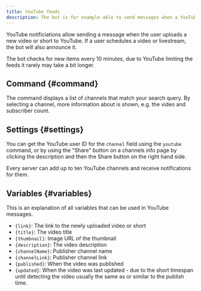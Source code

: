 ```yaml
---
title: YouTube feeds
description: The bot is for example able to send messages when a YouTube channel uploads a new video or short.
---
```


YouTube notificiations allow sending a message when the user uploads a new video or short to YouTube.
If a user schedules a video or livestream, the bot will also announce it.

The bot checks for new items every 10 minutes, due to YouTube limiting the feeds it rarely may take a bit longer.

## Command {#command}

<Command slash="youtube channel:Channel name" message="youtube <Channel name>"></Command>

The command displays a list of channels that match your search query.
By selecting a channel, more information about is shown, e.g. the video and subscriber count.

## Settings {#settings}

You can get the YouTube user ID for the `channel` field using the `youtube` command, or by using the "Share" button on a channels info page by clicking the description and then the Share button on the right hand side.

Every server can add up to ten YouTube channels and receive notifications for them.

## Variables {#variables}

This is an explanation of all variables that can be used in YouTube messages.

- `{link}`: The link to the newly uploaded video or short
- `{title}`: The video title
- `{thumbnail}`: Image URL of the thumbnail
- `{description}`: The video description
- `{channelName}`: Publisher channel name
- `{channelLink}`: Publisher channel link
- `{published}`: When the video was published
- `{updated}`: When the video was last updated - due to the short timespan until detecting the video usually the same as or similar to the publish time.
